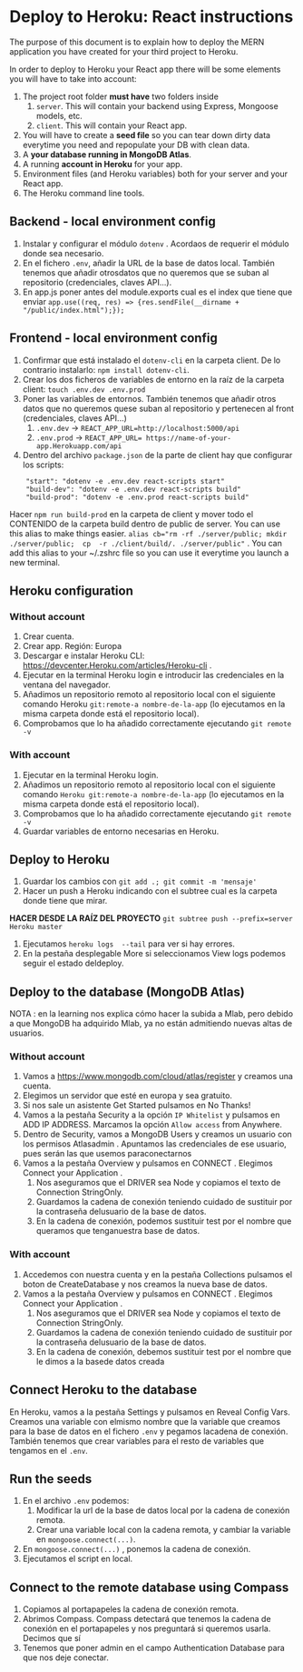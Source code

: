 # Deploy to Heroku: React instructions

The purpose of this document is to explain how to deploy the MERN application you have created for your third project to Heroku.

In order to deploy to Heroku your React app there will be some elements you will have to take into account:

1. The project root folder **must have** two folders inside
   1. `server`. This will contain your backend using Express, Mongoose models, etc.
   2. `client`. This will contain your React app.
2. You will have to create a **seed file** so you can tear down dirty data everytime you need and repopulate your DB with clean data.
3. A **your database running in MongoDB Atlas**.
4. A running **account in Heroku** for your app.
5. Environment files (and Heroku variables) both for your server and your React app.
6. The Heroku command line tools.
   
## Backend - local environment config
1. Instalar y configurar el módulo `dotenv` . Acordaos de requerir el módulo donde sea necesario.
2. En el fichero `.env`, añadir la URL de la base de datos local. También tenemos que añadir otrosdatos que no queremos que se suban al repositorio (credenciales, claves API...).
3. En app.js poner antes del module.exports cual es el index que tiene que enviar  `app.use((req, res) => {res.sendFile(__dirname + "/public/index.html");});`

## Frontend - local environment config
1. Confirmar que está instalado el `dotenv-cli` en la carpeta client. De lo contrario instalarlo: `npm install dotenv-cli`.
2. Crear los dos ficheros de variables de entorno en la raíz de la carpeta client: `touch .env.dev .env.prod`
3. Poner las variables de entornos.  También tenemos que añadir otros datos que no queremos quese suban al repositorio y pertenecen al front (credenciales, claves API...)
    1. `.env.dev` -> `REACT_APP_URL=http://localhost:5000/api`
    2. `.env.prod` -> `REACT_APP_URL= https://name-of-your-app.Herokuapp.com/api`
4. Dentro del archivo `package.json` de la parte de client hay que configurar los scripts:
```
    "start": "dotenv -e .env.dev react-scripts start"
    "build-dev": "dotenv -e .env.dev react-scripts build"
    "build-prod": "dotenv -e .env.prod react-scripts build"
```

Hacer `npm run build-prod` en la carpeta de client y mover todo el CONTENIDO de la carpeta build dentro de public de server. You can use this alias to make things easier. `alias cb="rm -rf ./server/public; mkdir ./server/public;  cp  -r ./client/build/. ./server/public"` . You can add this alias to your ~/.zshrc file so you can use it everytime you launch a new terminal.

## Heroku configuration

### Without account
1. Crear cuenta.
2. Crear app. Región: Europa 
3. Descargar e instalar Heroku CLI: https://devcenter.Heroku.com/articles/Heroku-cli .
4. Ejecutar en la terminal Heroku login e introducir las credenciales en la ventana del navegador.
5. Añadimos un repositorio remoto al repositorio local con el siguiente comando Heroku `git:remote-a nombre-de-la-app` (lo ejecutamos en la misma carpeta donde está el repositorio local).
6. Comprobamos que lo ha añadido correctamente ejecutando `git remote -v`

### With account
1. Ejecutar en la terminal Heroku login.
2. Añadimos un repositorio remoto al repositorio local con el siguiente comando `Heroku git:remote-a nombre-de-la-app` (lo ejecutamos en la misma carpeta donde está el repositorio local).
3. Comprobamos que lo ha añadido correctamente ejecutando `git remote -v`
4. Guardar variables de entorno necesarias en Heroku.

## Deploy to Heroku
1. Guardar los cambios con `git add .; git commit -m 'mensaje'`
2. Hacer un push a Heroku indicando con el subtree cual es la carpeta donde tiene que mirar. 

**HACER DESDE LA RAÍZ DEL PROYECTO**
`git subtree push --prefix=server Heroku master`

1. Ejecutamos `heroku logs  --tail` para ver si hay errores.
2. En la pestaña desplegable More si seleccionamos View logs podemos seguir el estado deldeploy.

## Deploy to the database (MongoDB Atlas)
NOTA : en la learning nos explica cómo hacer la subida a Mlab, pero debido a que MongoDB ha adquirido Mlab, ya no están admitiendo nuevas altas de usuarios.

### Without account
1. Vamos a https://www.mongodb.com/cloud/atlas/register  y creamos una cuenta.
2. Elegimos un servidor que esté en europa y sea gratuito.
3. Si nos sale un asistente  Get Started  pulsamos en  No Thanks!
4. Vamos a la pestaña Security a la opción  `IP Whitelist`  y pulsamos en  ADD IP ADDRESS. Marcamos la opción `Allow access` from Anywhere.
5. Dentro de  Security, vamos a  MongoDB Users  y creamos un usuario con los permisos  Atlasadmin . Apuntamos las credenciales de ese usuario, pues serán las que usemos paraconectarnos
6. Vamos a la pestaña  Overview  y pulsamos en  CONNECT . Elegimos  Connect your Application .
   1. Nos aseguramos que el  DRIVER  sea Node y copiamos el texto de  Connection StringOnly.
   2. Guardamos la cadena de conexión teniendo cuidado de sustituir por la contraseña delusuario de la base de datos.
   3. En la cadena de conexión, podemos sustituir  test  por el nombre que queramos que tenganuestra base de datos.

### With account
1. Accedemos con nuestra cuenta y en la pestaña  Collections  pulsamos el boton de  CreateDatabase  y nos creamos la nueva base de datos.
2. Vamos a la pestaña  Overview  y pulsamos en  CONNECT . Elegimos  Connect your Application .
   1. Nos aseguramos que el  DRIVER  sea Node y copiamos el texto de  Connection StringOnly.
   2. Guardamos la cadena de conexión teniendo cuidado de sustituir por la contraseña delusuario de la base de datos.
   3. En la cadena de conexión, debemos sustituir  test  por el nombre que le dimos a la basede datos creada

## Connect Heroku to the database
En Heroku, vamos a la pestaña Settings y pulsamos en  Reveal Config Vars. Creamos una variable con elmismo nombre que la variable que creamos para la base de datos en el fichero `.env`  y pegamos lacadena de conexión. También tenemos que crear variables para el resto de variables que tengamos en el `.env`.

## Run the seeds
1. En el archivo `.env` podemos:
   1. Modificar la url de la base de datos local por la cadena de conexión remota.
   2. Crear una variable local con la cadena remota, y cambiar la variable en `mongoose.connect(...)`.
2. En  `mongoose.connect(...)` , ponemos la cadena de conexión.
3. Ejecutamos el script en local.

## Connect to the remote database using Compass
1. Copiamos al portapapeles la cadena de conexión remota.
2. Abrimos Compass. Compass detectará que tenemos la cadena de conexión en el portapapeles y nos preguntará si queremos usarla. Decimos que sí
3. Tenemos que poner  admin en el campo  Authentication Database  para que nos deje conectar.